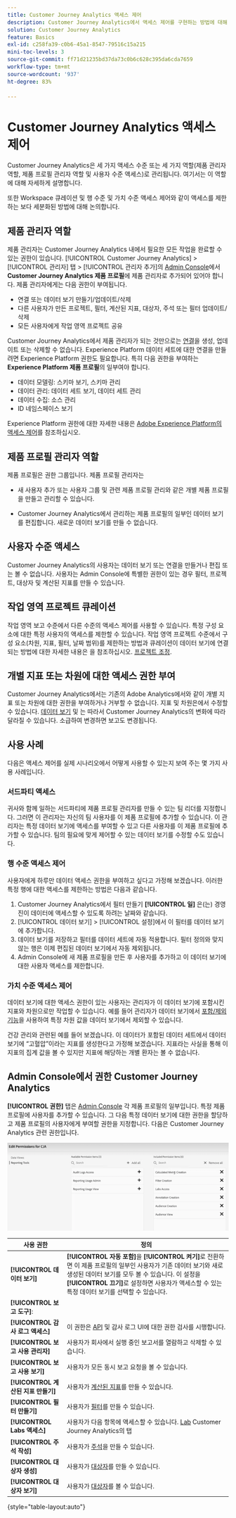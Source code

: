 ```yaml
---
title: Customer Journey Analytics 액세스 제어
description: Customer Journey Analytics에서 액세스 제어를 구현하는 방법에 대해 알아봅니다.
solution: Customer Journey Analytics
feature: Basics
exl-id: c258fa39-c0b6-45a1-8547-79516c15a215
mini-toc-levels: 3
source-git-commit: ff71d21235bd37da73c0b6c628c395da6cda7659
workflow-type: tm+mt
source-wordcount: '937'
ht-degree: 83%

---
```


# Customer Journey Analytics 액세스 제어

Customer Journey Analytics은 세 가지 액세스 수준 또는 세 가지 역할(제품 관리자 역할, 제품 프로필 관리자 역할 및 사용자 수준 액세스)로 관리됩니다. 여기서는 이 역할에 대해 자세하게 설명합니다.

또한 Workspace 큐레이션 및 행 수준 및 가치 수준 액세스 제어와 같이 액세스를 제한하는 보다 세분화된 방법에 대해 논의합니다.

## 제품 관리자 역할

제품 관리자는 Customer Journey Analytics 내에서 필요한 모든 작업을 완료할 수 있는 권한이 있습니다. [!UICONTROL Customer Journey Analytics] > [!UICONTROL 관리자] 탭 > [!UICONTROL 관리자 추가]의 [Admin Console](https://adminconsole.adobe.com/enterprise/)에서 **Customer Journey Analytics 제품 프로필**&#x200B;에 제품 관리자로 추가되어 있어야 합니다. 제품 관리자에게는 다음 권한이 부여됩니다.

* 연결 또는 데이터 보기 만들기/업데이트/삭제
* 다른 사용자가 만든 프로젝트, 필터, 계산된 지표, 대상자, 주석 또는 필터 업데이트/삭제
* 모든 사용자에게 작업 영역 프로젝트 공유

Customer Journey Analytics에서 제품 관리자가 되는 것만으로는 [연결](/help/connections/overview.md)을 생성, 업데이트 또는 삭제할 수 없습니다. Experience Platform 데이터 세트에 대한 연결을 만들려면 Experience Platform 권한도 필요합니다. 특히 다음 권한을 부여하는 **Experience Platform 제품 프로필**&#x200B;의 일부여야 합니다.

* 데이터 모델링: 스키마 보기, 스키마 관리
* 데이터 관리: 데이터 세트 보기, 데이터 세트 관리
* 데이터 수집: 소스 관리
* ID 네임스페이스 보기

Experience Platform 권한에 대한 자세한 내용은 [Adobe Experience Platform의 액세스 제어](https://experienceleague.adobe.com/docs/experience-platform/access-control/home.html?lang=ko-KR)를 참조하십시오.

## 제품 프로필 관리자 역할

제품 프로필은 권한 그룹입니다. 제품 프로필 관리자는

* 새 사용자 추가 또는 사용자 그룹 및 관련 제품 프로필 관리와 같은 개별 제품 프로필을 만들고 관리할 수 있습니다.

* Customer Journey Analytics에서 관리하는 제품 프로필의 일부인 데이터 보기를 편집합니다. 새로운 데이터 보기를 만들 수 없습니다.

## 사용자 수준 액세스

Customer Journey Analytics의 사용자는 데이터 보기 또는 연결을 만들거나 편집 또는 볼 수 없습니다. 사용자는 Admin Console에 특별한 권한이 있는 경우 필터, 프로젝트, 대상자 및 계산된 지표를 만들 수 있습니다.

## 작업 영역 프로젝트 큐레이션

작업 영역 보고 수준에서 다른 수준의 액세스 제어를 사용할 수 있습니다. 특정 구성 요소에 대한 특정 사용자의 액세스를 제한할 수 있습니다. 작업 영역 프로젝트 수준에서 구성 요소(차원, 지표, 필터, 날짜 범위)를 제한하는 방법과 큐레이션이 데이터 보기에 연결되는 방법에 대한 자세한 내용은 을 참조하십시오. [프로젝트 조정](/help/analysis-workspace/curate-share/curate.md).

## 개별 지표 또는 차원에 대한 액세스 권한 부여

Customer Journey Analytics에서는 기존의 Adobe Analytics에서와 같이 개별 지표 또는 차원에 대한 권한을 부여하거나 거부할 수 없습니다. 지표 및 차원은에서 수정할 수 있습니다. [데이터 보기](/help/data-views/data-views.md) 및 는 따라서 Customer Journey Analytics의 변화에 따라 달라질 수 있습니다. 소급하여 변경하면 보고도 변경됩니다.

## 사용 사례

다음은 액세스 제어를 실제 시나리오에서 어떻게 사용할 수 있는지 보여 주는 몇 가지 사용 사례입니다.

### 서드파티 액세스

귀사와 함께 일하는 서드파티에 제품 프로필 관리자를 만들 수 있는 팀 리더를 지정합니다. 그러면 이 관리자는 자신의 팀 사용자를 이 제품 프로필에 추가할 수 있습니다. 이 관리자는 특정 데이터 보기에 액세스를 부여할 수 있고 다른 사용자를 이 제품 프로필에 추가할 수 있습니다. 팀의 필요에 맞게 제어할 수 있는 데이터 보기를 수정할 수도 있습니다.

### 행 수준 액세스 제어

사용자에게 하루만 데이터 액세스 권한을 부여하고 싶다고 가정해 보겠습니다. 이러한 특정 행에 대한 액세스를 제한하는 방법은 다음과 같습니다.

1. Customer Journey Analytics에서 필터 만들기 **[!UICONTROL 일]** 은(는) 경영진이 데이터에 액세스할 수 있도록 하려는 날짜와 같습니다.
1. [!UICONTROL 데이터 보기] > [!UICONTROL 설정]에서 이 필터를 데이터 보기에 추가합니다.
1. 데이터 보기를 저장하고 필터를 데이터 세트에 자동 적용합니다. 필터 정의와 맞지 않는 행은 이제 편집된 데이터 보기에서 자동 제외됩니다.
1. Admin Console에 새 제품 프로필을 만든 후 사용자를 추가하고 이 데이터 보기에 대한 사용자 액세스를 제한합니다.

### 가치 수준 액세스 제어

데이터 보기에 대한 액세스 권한이 있는 사용자는 관리자가 이 데이터 보기에 포함시킨 지표와 차원으로만 작업할 수 있습니다. 예를 들어 관리자가 데이터 보기에서 [포함/제외 기능](/help/data-views/component-settings/include-exclude-values.md)을 사용하여 특정 차원 값을 데이터 보기에서 제외할 수 있습니다.

건강 관리와 관련된 예를 들어 보겠습니다. 이 데이터가 포함된 데이터 세트에서 데이터 보기에 “고혈압”이라는 지표를 생성한다고 가정해 보겠습니다. 지표라는 사실을 통해 이 지표의 집계 값을 볼 수 있지만 지표에 해당하는 개별 환자는 볼 수 없습니다.

## Admin Console에서 권한 Customer Journey Analytics

**[!UICONTROL 권한]** 탭은 [Admin Console](https://adminconsole.adobe.com/enterprise/) 각 제품 프로필의 일부입니다. 특정 제품 프로필에 사용자를 추가할 수 있습니다. 그 다음 특정 데이터 보기에 대한 권한을 할당하고 제품 프로필의 사용자에게 부여할 권한을 지정합니다. 다음은 Customer Journey Analytics 관련 권한입니다.

![Admin Console 권한](assets/permissions.png)

| 사용 권한 | 정의 |
| --- | --- |
| **[!UICONTROL 데이터 보기]** | **[!UICONTROL 자동 포함]**&#x200B;을 **[!UICONTROL 켜기]**&#x200B;로 전환하면 이 제품 프로필의 일부인 사용자가 기존 데이터 보기와 새로 생성된 데이터 보기를 모두 볼 수 있습니다. 이 설정을 **[!UICONTROL 끄기]**&#x200B;로 설정하면 사용자가 액세스할 수 있는 특정 데이터 보기를 선택할 수 있습니다. |
| **[!UICONTROL 보고 도구]**: |   |
| **[!UICONTROL 감사 로그 액세스]** | 이 권한은 [API](https://adobe.io/cja-apis/docs/endpoints/auditlogs/) 및 감사 로그 UI에 대한 권한 검사를 시행합니다. |
| **[!UICONTROL 보고 사용 관리자]** | 사용자가 회사에서 실행 중인 보고서를 열람하고 삭제할 수 있습니다. |
| **[!UICONTROL 보고 사용 보기]** | 사용자가 모든 동시 보고 요청을 볼 수 있습니다. |
| **[!UICONTROL 계산된 지표 만들기]** | 사용자가 [계산된 지표](/help/components/calc-metrics/calc-metr-overview.md)를 만들 수 있습니다. |
| **[!UICONTROL 필터 만들기]** | 사용자가 [필터](/help/components/filters/filters-overview.md)를 만들 수 있습니다. |
| **[!UICONTROL Labs 액세스]** | 사용자가 다음 항목에 액세스할 수 있습니다. [Lab](/help/labs/labs.md) Customer Journey Analytics의 탭 |
| **[!UICONTROL 주석 작성]** | 사용자가 [주석](/help/components/annotations/overview.md)을 만들 수 있습니다. |
| **[!UICONTROL 대상자 생성]** | 사용자가 [대상자](/help/components/audiences/audiences-overview.md)를 만들 수 있습니다. |
| **[!UICONTROL 대상자 보기]** | 사용자가 [대상자](/help/components/audiences/audiences-overview.md)를 볼 수 있습니다. |

{style="table-layout:auto"}
